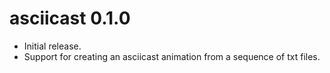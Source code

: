 # asciicast 0.1.0

* Initial release.
* Support for creating an asciicast animation from a sequence of txt files.
